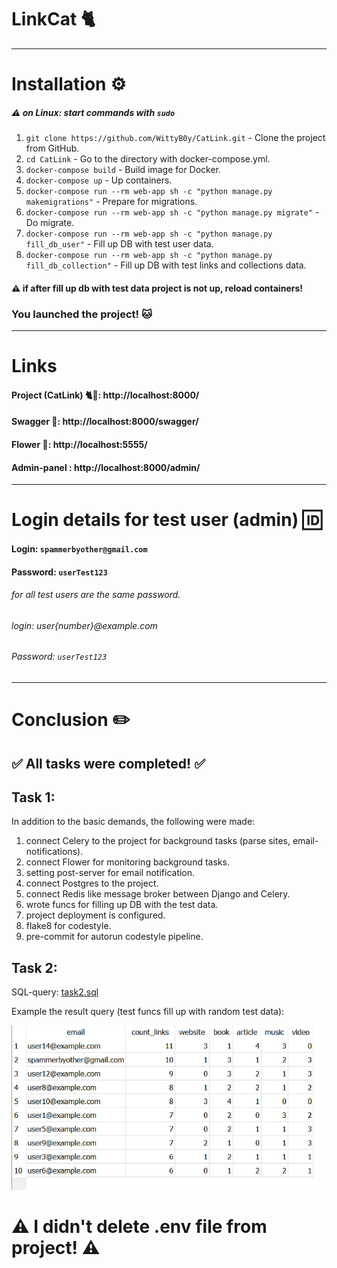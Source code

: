 #  LinkCat 🐈 
___
# Installation ⚙️
##### ⚠️ on Linux: start commands with `sudo`

1. `git clone https://github.com/WittyB0y/CatLink.git` - Clone the project from GitHub.
2. `cd CatLink` - Go to the directory with docker-compose.yml.
3. `docker-compose build` - Build image for Docker.
4. `docker-compose up` - Up containers.
5. `docker-compose run --rm web-app sh -c "python manage.py makemigrations"` - Prepare for migrations.
6. `docker-compose run --rm web-app sh -c "python manage.py migrate"` - Do migrate.
7. `docker-compose run --rm web-app sh -c "python manage.py fill_db_user"` - Fill up DB with test user data.
8. `docker-compose run --rm web-app sh -c "python manage.py fill_db_collection"` - Fill up DB with test links and collections data.
   
#### ⚠️ if after fill up db with test data project is not up, reload containers!
### You launched the project! 🐱‍

---
# Links 

#### Project (CatLink) 🐈🧷: http://localhost:8000/
#### Swagger 📖: http://localhost:8000/swagger/
#### Flower 🌼: http://localhost:5555/
#### Admin-panel : http://localhost:8000/admin/ 


---
# Login details for test user (admin) 🆔
#### Login: `spammerbyother@gmail.com`
#### Password: `userTest123`

###### for all test users are the same password.

###### login: user{number}@example.com
###### Password: `userTest123`

---
# Conclusion ✏️
## ✅ All tasks were completed! ✅
## Task 1:
In addition to the basic demands, the following were made:
1. connect Celery to the project for background tasks (parse sites, email-notifications).
2. connect Flower for monitoring background tasks.
3. setting post-server for email notification.
4. connect Postgres to the project.
5. connect Redis like message broker between Django and Celery.
6. wrote funcs for filling up DB with the test data.
7. project deployment is configured.
8. flake8 for codestyle.
9. pre-commit for autorun codestyle pipeline.
## Task 2: 
SQL-query: [task2.sql](https://github.com/WittyB0y/CatLink/blob/master/task2.sql)

Example the result query (test funcs fill up with random test data):

![Example:](img/img.png)


# ⚠️ I didn't delete .env file from project! ⚠️
